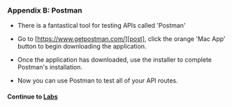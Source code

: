 ### Appendix B: Postman
* There is a fantastical tool for testing APIs called 'Postman'
  
* Go to [https://www.getpostman.com/][post], click the orange 'Mac App' button to begin downloading the application.
  
* Once the application has downloaded, use the installer to complete Postman's installation.
  
* Now you can use Postman to test all of your API routes.
  
#### Continue to [Labs](10_Labs.md)
  

[post]:https://www.getpostman.com/